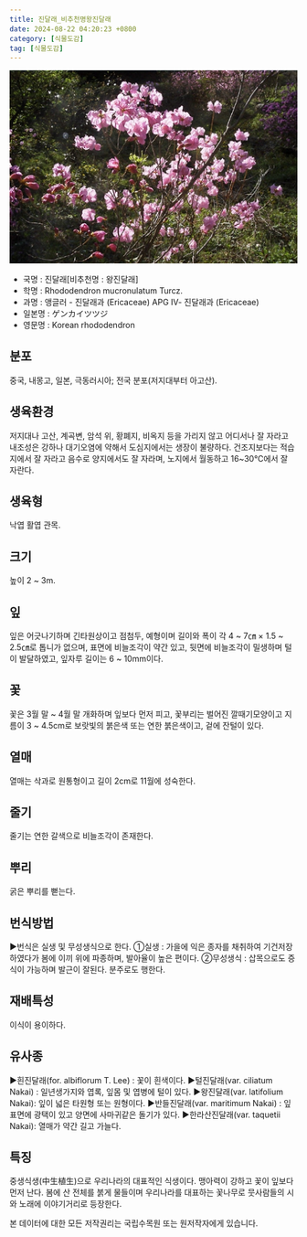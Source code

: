 ```yaml
---
title: 진달래_비추천명왕진달래
date: 2024-08-22 04:20:23 +0800
category: [식물도감]
tag: [식물도감]
---
```




![진달래[비추천명 : 왕진달래]](/assets/img/fileUpload/plants/basic/Ericaceae/Rhododendron/7515/1_th2.JPG)
- 국명 : 진달래[비추천명 : 왕진달래]
- 학명 : Rhododendron mucronulatum Turcz.
- 과명 : 앵글러 - 진달래과 (Ericaceae) APG Ⅳ- 진달래과 (Ericaceae)
- 일본명 : ゲンカイツツジ
- 영문명 : Korean rhododendron


## 분포
중국, 내몽고, 일본, 극동러시아; 전국 분포(저지대부터 아고산).
## 생육환경
저지대나 고산, 계곡변, 암석 위, 황폐지, 비옥지 등을 가리지 않고 어디서나 잘 자라고 내조성은 강하나 대기오염에 약해서 도심지에서는 생장이 불량하다. 건조지보다는 적습지에서 잘 자라고 음수로 양지에서도 잘 자라며, 노지에서 월동하고 16~30℃에서 잘 자란다.
## 생육형
낙엽 활엽 관목. 
## 크기
높이 2 ~ 3m.
## 잎
잎은 어긋나기하며 긴타원상이고 점첨두, 예형이며 길이와 폭이 각  4 ~ 7㎝ × 1.5 ~ 2.5㎝로 톱니가 없으며, 표면에 비늘조각이 약간 있고, 뒷면에 비늘조각이 밀생하며 털이 발달하였고, 잎자루 길이는 6 ~ 10mm이다.
## 꽃
꽃은 3월 말 ~ 4월 말 개화하며 잎보다 먼저 피고, 꽃부리는 벌어진 깔때기모양이고 지름이 3 ~ 4.5cm로 보랏빛의 붉은색 또는 연한 붉은색이고, 겉에 잔털이 있다.
## 열매
열매는 삭과로 원통형이고 길이 2cm로 11월에 성숙한다.
## 줄기
줄기는 연한 갈색으로 비늘조각이 존재한다. 
## 뿌리
굵은 뿌리를 뻗는다.
## 번식방법
▶번식은 실생 및 무성생식으로 한다. 
①실생 : 가을에 익은 종자를 채취하여 기건저장하였다가 봄에 이끼 위에 파종하며, 발아율이 높은 편이다. 
②무성생식 : 삽목으로도 증식이 가능하며 발근이 잘된다. 분주로도 행한다.
## 재배특성
이식이 용이하다.
## 유사종
▶흰진달래(for. albiflorum T. Lee) : 꽃이 흰색이다.
▶털진달래(var. ciliatum Nakai) : 일년생가지와 엽록, 잎몸 및 엽병에 털이 있다.
▶왕진달래(var. latifolium Nakai): 잎이 넓은 타원형 또는 원형이다.
▶반들진달래(var. maritimum Nakai) : 잎 표면에 광택이 있고 양면에 사마귀같은 돌기가 있다.
▶한라산진달래(var. taquetii Nakai): 열매가 약간 길고 가늘다.
## 특징
중생식생(中生植生)으로 우리나라의 대표적인 식생이다. 맹아력이 강하고 꽃이 잎보다 먼저 난다. 봄에 산 전체를 붉게 물들이며 우리나라를 대표하는 꽃나무로 뭇사람들의 시와 노래에 이야기거리로 등장한다.






본 데이터에 대한 모든 저작권리는 국립수목원 또는 원저작자에게 있습니다.
